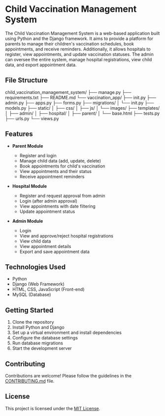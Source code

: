 # Child Vaccination Management System

The Child Vaccination Management System is a web-based application built using Python and the Django framework. It aims to provide a platform for parents to manage their children's vaccination schedules, book appointments, and receive reminders. Additionally, it allows hospitals to register, view appointments, and update vaccination statuses. The admin can oversee the entire system, manage hospital registrations, view child data, and export appointment data.

## File Structure
child_vaccination_management_system/
├── manage.py
├── requirements.txt
├── README.md
└── vaccination_app/
├── init.py
├── admin.py
├── apps.py
├── forms.py
├── migrations/
│ └── init.py
├── models.py
├── static/
│ ├── css/
│ ├── js/
│ └── images/
├── templates/
│ ├── admin/
│ ├── hospital/
│ ├── parent/
│ └── base.html
├── tests.py
├── urls.py
└── views.py
## Features

- **Parent Module**
  - Register and login
  - Manage child data (add, update, delete)
  - Book appointments for child's vaccination
  - View appointments and their status
  - Receive appointment reminders

- **Hospital Module**
  - Register and request approval from admin
  - Login (after admin approval)
  - View appointments with date filtering
  - Update appointment status

- **Admin Module**
  - Login
  - View and approve/reject hospital registrations
  - View child data
  - View appointment details
  - Export and save appointment data

## Technologies Used

- Python
- Django (Web Framework)
- HTML, CSS, JavaScript (Front-end)
- MySQL (Database)

## Getting Started

1. Clone the repository
2. Install Python and Django
3. Set up a virtual environment and install dependencies
4. Configure the database settings
5. Run database migrations
6. Start the development server

## Contributing

Contributions are welcome! Please follow the guidelines in the [CONTRIBUTING.md](CONTRIBUTING.md) file.

## License

This project is licensed under the [MIT License](LICENSE).
